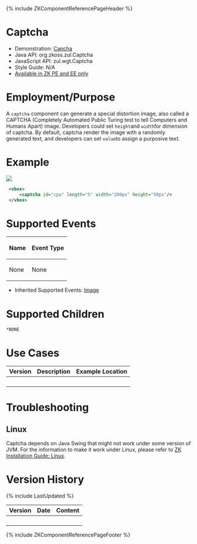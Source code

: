 {% include ZKComponentReferencePageHeader %}

# Captcha

- Demonstration: [Capcha](http://www.zkoss.org/zkdemo/input/form_sample)
- Java API: <javadoc>org.zkoss.zul.Captcha</javadoc>
- JavaScript API: <javadoc directory="jsdoc">zul.wgt.Captcha</javadoc>
- Style Guide: N/A
- [Available in ZK PE and EE
  only](http://www.zkoss.org/product/edition.dsp)

# Employment/Purpose

A `captcha` component can generate a special distortion image, also
called a CAPTCHA (Completely Automated Public Turing test to tell
Computers and Humans Apart) image. Developers could set `height`and
`width`for dimension of captcha. By default, captcha render the image
with a randomly generated text, and developers can set `value`to assign
a purposive text.

# Example

![](captcha.png)

``` xml
 <vbox>
     <captcha id="cpa" length="5" width="200px" height="50px"/>
 </vbox>
```

# Supported Events

<table>
<thead>
<tr class="header">
<th><center>
<p>Name</p>
</center></th>
<th><center>
<p>Event Type</p>
</center></th>
</tr>
</thead>
<tbody>
<tr class="odd">
<td><p>None</p></td>
<td><p>None</p></td>
</tr>
</tbody>
</table>

- Inherited Supported Events: [
  Image](ZK_Component_Reference/Essential_Components/Image#Supported_Events)

# Supported Children

`*NONE`

# Use Cases

| Version | Description | Example Location |
|---------|-------------|------------------|
|         |             |                  |

# Troubleshooting

## Linux

Captcha depends on Java Swing that might not work under some version of
JVM. For the information to make it work under Linux, please refer to
[ZK Installation Guide:
Linux](ZK_Installation_Guide/Setting_up_OS/Linux).

# Version History

{% include LastUpdated %}

| Version | Date | Content |
|---------|------|---------|
|         |      |         |

{% include ZKComponentReferencePageFooter %}
